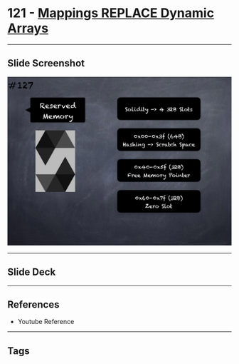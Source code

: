# 121 - [Mappings REPLACE Dynamic Arrays](Mappings%20&%20Dynamic%20Arrays.md)


___
## Slide Screenshot
![121.png](../images/solidity201/121.png)
___
## Slide Deck

___
## References
- Youtube Reference
___
## Tags